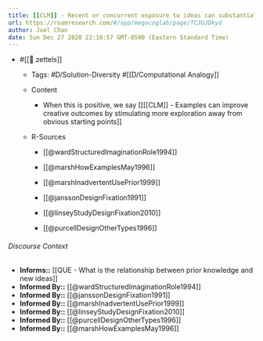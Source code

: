 ```yaml
---
title: [[CLM]] - Recent or concurrent exposure to ideas can substantially influence the direction of ideation
url: https://roamresearch.com/#/app/megacoglab/page/TCJUJDkyd
author: Joel Chan
date: Sun Dec 27 2020 22:10:57 GMT-0500 (Eastern Standard Time)
---
```


- #[[🌲 zettels]]

    - Tags: #D/Solution-Diversity #[[D/Computational Analogy]]

    - Content

        - When this is positive, we say [[[[CLM]] - Examples can improve creative outcomes by stimulating more exploration away from obvious starting points]]

    - R-Sources

        - [[@wardStructuredImaginationRole1994]]

        - [[@marshHowExamplesMay1996]]

        - [[@marshInadvertentUsePrior1999]]

        - [[@janssonDesignFixation1991]]

        - [[@linseyStudyDesignFixation2010]]

        - [[@purcellDesignOtherTypes1996]]

###### Discourse Context

- **Informs::** [[QUE - What is the relationship between prior knowledge and new ideas]]
- **Informed By::** [[@wardStructuredImaginationRole1994]]
- **Informed By::** [[@janssonDesignFixation1991]]
- **Informed By::** [[@marshInadvertentUsePrior1999]]
- **Informed By::** [[@linseyStudyDesignFixation2010]]
- **Informed By::** [[@purcellDesignOtherTypes1996]]
- **Informed By::** [[@marshHowExamplesMay1996]]

